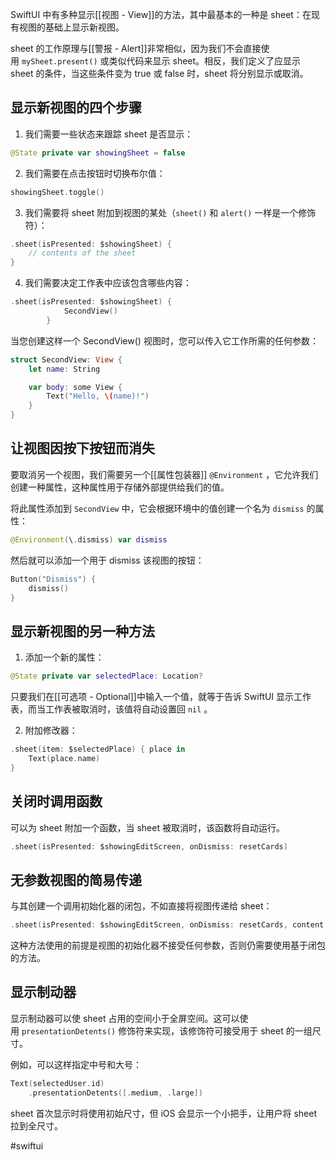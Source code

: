 SwiftUI 中有多种显示[[视图 - View]]的方法，其中最基本的一种是 sheet：在现有视图的基础上显示新视图。

sheet 的工作原理与[[警报 - Alert]]非常相似，因为我们不会直接使用 `mySheet.present()` 或类似代码来显示 sheet。相反，我们定义了应显示 sheet 的条件，当这些条件变为 true 或 false 时，sheet 将分别显示或取消。

## 显示新视图的四个步骤

1. 我们需要一些状态来跟踪 sheet 是否显示：

```swift
@State private var showingSheet = false
```

2. 我们需要在点击按钮时切换布尔值：

```swift
showingSheet.toggle()
```

3. 我们需要将 sheet 附加到视图的某处（`sheet()` 和 `alert()` 一样是一个修饰符）：

```swift
.sheet(isPresented: $showingSheet) {
    // contents of the sheet
}
```

4. 我们需要决定工作表中应该包含哪些内容：

```swift
.sheet(isPresented: $showingSheet) {
            SecondView()
        }
```

当您创建这样一个 SecondView() 视图时，您可以传入它工作所需的任何参数：

```swift
struct SecondView: View {
    let name: String

    var body: some View {
        Text("Hello, \(name)!")
    }
}
```

## 让视图因按下按钮而消失

要取消另一个视图，我们需要另一个[[属性包装器]] `@Environment` ，它允许我们创建一种属性，这种属性用于存储外部提供给我们的值。

将此属性添加到 `SecondView` 中，它会根据环境中的值创建一个名为 `dismiss` 的属性：

```swift
@Environment(\.dismiss) var dismiss
```

然后就可以添加一个用于 dismiss 该视图的按钮：

```swift
Button("Dismiss") {
    dismiss()
}
```

## 显示新视图的另一种方法

1. 添加一个新的属性：

```swift
@State private var selectedPlace: Location?
```

只要我们在[[可选项 - Optional]]中输入一个值，就等于告诉 SwiftUI 显示工作表，而当工作表被取消时，该值将自动设置回 `nil` 。

2. 附加修改器：

```swift
.sheet(item: $selectedPlace) { place in
    Text(place.name)
}
```

## 关闭时调用函数

可以为 sheet 附加一个函数，当 sheet 被取消时，该函数将自动运行。

```swift
.sheet(isPresented: $showingEditScreen, onDismiss: resetCards)
```

## 无参数视图的简易传递

与其创建一个调用初始化器的闭包，不如直接将视图传递给 sheet：

```swift
.sheet(isPresented: $showingEditScreen, onDismiss: resetCards, content: EditCards.init)
```

这种方法使用的前提是视图的初始化器不接受任何参数，否则仍需要使用基于闭包的方法。

## 显示制动器

显示制动器可以使 sheet 占用的空间小于全屏空间。这可以使用 `presentationDetents()` 修饰符来实现，该修饰符可接受用于 sheet 的一组尺寸。

例如，可以这样指定中号和大号：

```swift
Text(selectedUser.id)
    .presentationDetents([.medium, .large])
```

sheet 首次显示时将使用初始尺寸，但 iOS 会显示一个小把手，让用户将 sheet 拉到全尺寸。

#swiftui 